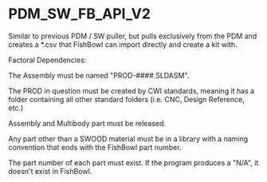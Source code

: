 # PDM_SW_FB_API_V2
Similar to previous PDM / SW puller, but pulls exclusively from the PDM and creates a *.csv that FishBowl can import directly and create a kit with.

Factoral Dependencies:

The Assembly must be named "PROD-####.SLDASM".

The PROD in question must be created by CWI standards, meaning it has a folder
containing all other standard folders (i.e. CNC, Design Reference, etc.)

Assembly and Multibody part must be released.

Any part other than a SWOOD material must be in a library 
with a naming convention that ends with the FishBowl part number.

The part number of each part must exist. If the program produces a "N/A", it doesn't exist in FishBowl.
